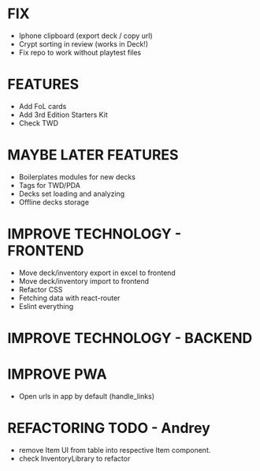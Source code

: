# FIX
- Iphone clipboard (export deck / copy url)
- Crypt sorting in review (works in Deck!)
- Fix repo to work without playtest files

# FEATURES
- Add FoL cards
- Add 3rd Edition Starters Kit
- Check TWD

# MAYBE LATER FEATURES
- Boilerplates modules for new decks
- Tags for TWD/PDA
- Decks set loading and analyzing
- Offline decks storage

# IMPROVE TECHNOLOGY - FRONTEND
- Move deck/inventory export in excel to frontend
- Move deck/inventory import to frontend
- Refactor CSS
- Fetching data with react-router
- Eslint everything

# IMPROVE TECHNOLOGY - BACKEND

# IMPROVE PWA
- Open urls in app by default (handle_links)

# REFACTORING TODO - Andrey
- remove Item UI from table into respective Item component.
- check InventoryLibrary to refactor

